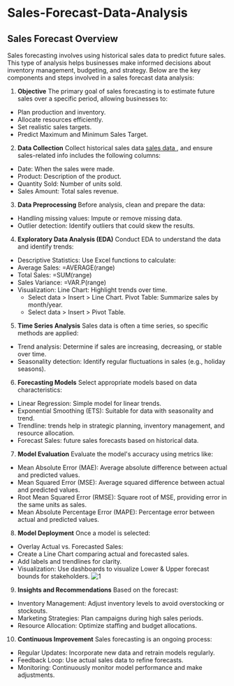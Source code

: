 # Sales-Forecast-Data-Analysis
## Sales Forecast Overview
Sales forecasting involves using historical sales data to predict future sales. This type of analysis helps businesses make informed decisions about inventory management, budgeting, and strategy. Below are the key components and steps involved in a sales forecast data analysis:
1. **Objective**
The primary goal of sales forecasting is to estimate future sales over a specific period, allowing businesses to:
-	Plan production and inventory.
-	Allocate resources efficiently.
-	Set realistic sales targets.
-	Predict Maximum and Minimum Sales Target.
2. **Data Collection**
Collect historical sales data <a href="https://github.com/ritikbh193/Data-Analytics-with-Excel/blob/main/Dashboard_Image.png">sales data </a>, and ensure sales-related info includes the following columns:
-	Date: When the sales were made.
-	Product: Description of the product.
-	Quantity Sold: Number of units sold.
-	Sales Amount: Total sales revenue.
3. **Data Preprocessing**
Before analysis, clean and prepare the data:
-	Handling missing values: Impute or remove missing data.
-	Outlier detection: Identify outliers that could skew the results.
4. **Exploratory Data Analysis (EDA)**
Conduct EDA to understand the data and identify trends:
-	Descriptive Statistics: Use Excel functions to calculate:
-	Average Sales: =AVERAGE(range)
-	Total Sales: =SUM(range)
-	Sales Variance: =VAR.P(range)
-	Visualization:
Line Chart: Highlight trends over time.
	- Select data > Insert > Line Chart.
Pivot Table: Summarize sales by month/year.
	- Select data > Insert > Pivot Table.
5. **Time Series Analysis**
Sales data is often a time series, so specific methods are applied:
-	Trend analysis: Determine if sales are increasing, decreasing, or stable over time.
-	Seasonality detection: Identify regular fluctuations in sales (e.g., holiday seasons).
6. **Forecasting Models**
Select appropriate models based on data characteristics:
-	Linear Regression: Simple model for linear trends.
-	Exponential Smoothing (ETS): Suitable for data with seasonality and trend.
-	Trendline: trends help in strategic planning, inventory management, and resource allocation.
-	Forecast Sales: future sales forecasts based on historical data.
7. **Model Evaluation**
Evaluate the model's accuracy using metrics like:
-	Mean Absolute Error (MAE): Average absolute difference between actual and predicted values.
-	Mean Squared Error (MSE): Average squared difference between actual and predicted values.
-	Root Mean Squared Error (RMSE): Square root of MSE, providing error in the same units as sales.
-	Mean Absolute Percentage Error (MAPE): Percentage error between actual and predicted values.
8. **Model Deployment**
Once a model is selected:
-	Overlay Actual vs. Forecasted Sales:
-	Create a Line Chart comparing actual and forecasted sales.
-	Add labels and trendlines for clarity.
-	Visualization: Use dashboards to visualize Lower & Upper forecast bounds for stakeholders.
![1](https://github.com/user-attachments/assets/17a62479-5cdc-4be7-9373-f264201d276e)
9. **Insights and Recommendations**
Based on the forecast:
-	Inventory Management: Adjust inventory levels to avoid overstocking or stockouts.
-	Marketing Strategies: Plan campaigns during high sales periods.
-	Resource Allocation: Optimize staffing and budget allocations.
10. **Continuous Improvement**
Sales forecasting is an ongoing process:
-	Regular Updates: Incorporate new data and retrain models regularly.
-	Feedback Loop: Use actual sales data to refine forecasts.
-	Monitoring: Continuously monitor model performance and make adjustments.

